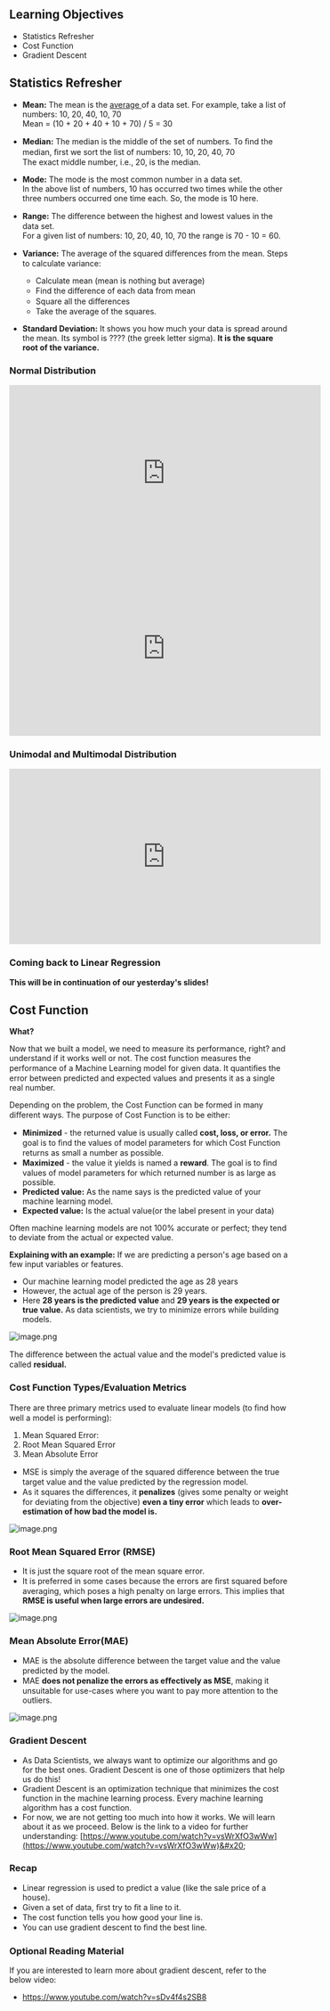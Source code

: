 ## Learning Objectives

* Statistics Refresher
* Cost Function
* Gradient Descent

## Statistics Refresher

* **Mean:** The mean is the [average ](https://www.statisticshowto.com/arithmetic-mean/)of a data set. For example, take a list of numbers: 10, 20, 40, 10, 70  
  Mean = (10 + 20 + 40 + 10 + 70) / 5 = 30

* **Median:** The median is the middle of the set of numbers. To ﬁnd the median, ﬁrst we sort the list of numbers: 10, 10, 20, 40, 70  
  The exact middle number, i.e., 20, is the median.

* **Mode:** The mode is the most common number in a data set.  
  In the above list of numbers, 10 has occurred two times while the other three numbers occurred one time each. So, the mode is 10 here.

* **Range:** The diﬀerence between the highest and lowest values in the data set.  
  For a given list of numbers: 10, 20, 40, 10, 70 the range is 70 - 10 = 60.

* **Variance:** The average of the squared diﬀerences from the mean. Steps to calculate variance:
  * Calculate mean (mean is nothing but average)
  * Find the diﬀerence of each data from mean
  * Square all the diﬀerences
  * Take the average of the squares.

* **Standard Deviation:** It shows you how much your data is spread around the mean. Its symbol is ???? (the greek letter sigma). **It is the square root of the variance.**




### Normal Distribution












<iframe width="560" height="315" src="https://www.youtube.com/embed/iMak-EW4HtM" title="YouTube video player" frameborder="0" allow="accelerometer; autoplay; clipboard-write; encrypted-media; gyroscope; picture-in-picture" allowfullscreen></iframe>


















<iframe width="560" height="315" src="https://www.youtube.com/embed/1EGtm3ClkIc" title="YouTube video player" frameborder="0" allow="accelerometer; autoplay; clipboard-write; encrypted-media; gyroscope; picture-in-picture" allowfullscreen></iframe>










### Unimodal and Multimodal Distribution









<iframe width="560" height="315" src="https://www.youtube.com/embed/7kw9dlAJmA8" title="YouTube video player" frameborder="0" allow="accelerometer; autoplay; clipboard-write; encrypted-media; gyroscope; picture-in-picture" allowfullscreen></iframe>











### Coming back to Linear Regression

**This will be in continuation of our yesterday's slides!**

## Cost Function

**What?**

Now that we built a model, we need to measure its performance, right? and understand if it works well or not. The cost function measures the performance of a Machine Learning model for given data. It quantiﬁes the error between predicted and expected values and presents it as a single real number.

Depending on the problem, the Cost Function can be formed in many diﬀerent ways. The purpose of Cost Function is to be either:

* **Minimized** - the returned value is usually called **cost, loss, or error.** The goal is to ﬁnd the values of model parameters for which Cost Function returns as small a number as possible.
* **Maximized** - the value it yields is named a **reward**. The goal is to ﬁnd values of model parameters for which returned number is as large as possible.
* **Predicted value:** As the name says is the predicted value of your machine learning model.
* **Expected value:** Is the actual value(or the label present in your data)

Often machine learning models are not 100% accurate or perfect; they tend to deviate from the actual or expected value.

**Explaining with an example:** If we are predicting a person's age based on a few input variables or features.

* Our machine learning model predicted the age as 28 years
* However, the actual age of the person is 29 years.
* Here **28 years is the predicted value** and **29 years is the expected or true value.** As data scientists, we try to minimize errors while building models.







![image.png](https://dphi-live.s3.amazonaws.com/media_uploads/image_24ea2598d52347bf9acd4db9bfe8ba74.png)



The diﬀerence between the actual value and the model's predicted value is called **residual.**

### Cost Function Types/Evaluation Metrics

There are three primary metrics used to evaluate linear models (to ﬁnd how well a model is performing):

1. Mean Squared Error:
2. Root Mean Squared Error
3. Mean Absolute Error

* MSE is simply the average of the squared diﬀerence between the true target value and the value predicted by the regression model.
* As it squares the diﬀerences, it **penalizes** (gives some penalty or weight for deviating from the objective) **even a tiny error** which leads to **over-estimation of how bad the model is.**





![image.png](https://dphi-live.s3.amazonaws.com/media_uploads/image_7e01f4a79ea9468d96bef76d91df8ed2.png)




### Root Mean Squared Error (RMSE)

* It is just the square root of the mean square error.
* It is preferred in some cases because the errors are ﬁrst squared before averaging, which poses a high penalty on large errors. This implies that **RMSE is useful when large errors are undesired.**





![image.png](https://dphi-live.s3.amazonaws.com/media_uploads/image_3726dfced8a848158386f99dfba5789c.png)





### Mean Absolute Error(MAE)

* MAE is the absolute diﬀerence between the target value and the value predicted by the model.
* MAE **does not penalize the errors as eﬀectively as MSE**, making it unsuitable for use-cases where you want to pay more attention to the outliers.







![image.png](https://dphi-live.s3.amazonaws.com/media_uploads/image_9e50f0a25bf84a0bbd5f5690546c3d57.png)





### Gradient Descent

* As Data Scientists, we always want to optimize our algorithms and go for the best ones. Gradient Descent is one of those optimizers that help us do this!
* Gradient Descent is an optimization technique that minimizes the cost function in the machine learning process. Every machine learning algorithm has a cost function.
* For now, we are not getting too much into how it works. We will learn about it as we proceed. Below is the link to a video for further understanding: [https://www.youtube.com/watch?v=vsWrXfO3wWw](https://www.youtube.com/watch?v=vsWrXfO3wWw)&#x20;

### Recap

* Linear regression is used to predict a value (like the sale price of a house).
* Given a set of data, ﬁrst try to ﬁt a line to it.
* The cost function tells you how good your line is.
* You can use gradient descent to ﬁnd the best line.

### Optional Reading Material

If you are interested to learn more about gradient descent, refer to the below video:

* https://www.youtube.com/watch?v=sDv4f4s2SB8